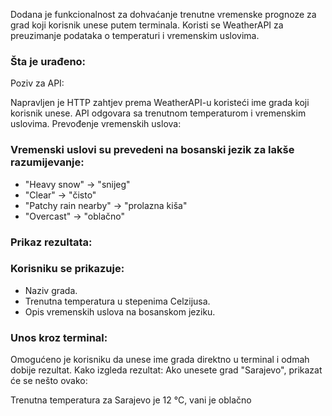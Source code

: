 Dodana je funkcionalnost za dohvaćanje trenutne vremenske prognoze za grad koji korisnik unese putem terminala. Koristi se WeatherAPI za preuzimanje podataka o temperaturi i vremenskim uslovima.

### Šta je urađeno:
Poziv za API:

Napravljen je HTTP zahtjev prema WeatherAPI-u koristeći ime grada koji korisnik unese.
API odgovara sa trenutnom temperaturom i vremenskim uslovima.
Prevođenje vremenskih uslova:

### Vremenski uslovi su prevedeni na bosanski jezik za lakše razumijevanje:
- "Heavy snow" → "snijeg"
- "Clear" → "čisto"
- "Patchy rain nearby" → "prolazna kiša"
- "Overcast" → "oblačno"

### Prikaz rezultata:


### Korisniku se prikazuje:
- Naziv grada.
- Trenutna temperatura u stepenima Celzijusa.
- Opis vremenskih uslova na bosanskom jeziku.

### Unos kroz terminal:
Omogućeno je korisniku da unese ime grada direktno u terminal i odmah dobije rezultat.
Kako izgleda rezultat:
Ako unesete grad "Sarajevo", prikazat će se nešto ovako:

Trenutna temperatura za Sarajevo je 12 °C, vani je oblačno
